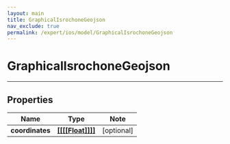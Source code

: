 ```yaml
---
layout: main
title: GraphicalIsrochoneGeojson
nav_exclude: true
permalink: /expert/ios/model/GraphicalIsrochoneGeojson
---
```


# GraphicalIsrochoneGeojson

---

## Properties

Name | Type | Note
---- | ---- | ----
**coordinates** | [**[[[[Float]]]]**](Array.md) | [optional] 

